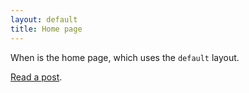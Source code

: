 ```yaml
---
layout: default
title: Home page
---
```


When is the home page, which uses the `default` layout.

[Read a post](/2018/03/11/example-post/).
